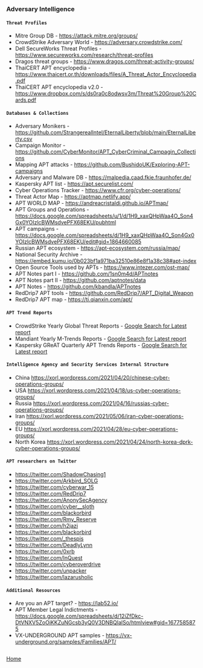 ### Adversary Intelligence

#### `Threat Profiles`

- Mitre Group DB - https://attack.mitre.org/groups/
- CrowdStrike Adversary World - https://adversary.crowdstrike.com/
- Dell SecureWorks Threat Profiles - https://www.secureworks.com/research/threat-profiles
- Dragos threat groups - https://www.dragos.com/threat-activity-groups/
- ThaiCERT APT encyclopedia - https://www.thaicert.or.th/downloads/files/A_Threat_Actor_Encyclopedia.pdf
- ThaiCERT APT encyclopedia v2.0 - https://www.dropbox.com/s/ds0ra0c8odwsv3m/Threat%20Group%20Cards.pdf

#### `Databases & Collections`

- Adversary Monikers - https://github.com/StrangerealIntel/EternalLiberty/blob/main/EternalLiberty.csv
- Campaign Monitor - https://github.com/CyberMonitor/APT_CyberCriminal_Campagin_Collections
- Mapping APT attacks - https://github.com/BushidoUK/Exploring-APT-campaigns
- Adversary and Malware DB - https://malpedia.caad.fkie.fraunhofer.de/
- Kaspersky APT list - https://apt.securelist.com/
- Cyber Operations Tracker - https://www.cfr.org/cyber-operations/
- Threat Actor Map - https://aptmap.netlify.app/
- APT WORLD MAP - https://andreacristaldi.github.io/APTmap/
- APT Groups and Operations - https://docs.google.com/spreadsheets/u/1/d/1H9_xaxQHpWaa4O_Son4Gx0YOIzlcBWMsdvePFX68EKU/pubhtml
- APT campaigns - https://docs.google.com/spreadsheets/d/1H9_xaxQHpWaa4O_Son4Gx0YOIzlcBWMsdvePFX68EKU/edit#gid=1864660085
- Russian APT ecosystem - https://apt-ecosystem.com/russia/map/
- National Security Archive - https://embed.kumu.io/0b023bf1a971ba32510e86e8f1a38c38#apt-index
- Open Source Tools used by APTs - https://www.intezer.com/ost-map/
- APT Notes part I - https://github.com/1sn0m4d/APTnotes
- APT Notes part II - https://github.com/aptnotes/data
- APT Notes - https://github.com/kbandla/APTnotes
- RedDrip7 APT tools - https://github.com/RedDrip7/APT_Digital_Weapon
- RedDrip7 APT map - https://ti.qianxin.com/apt/

#### `APT Trend Reports`

- CrowdStrike Yearly Global Threat Reports - [Google Search for Latest report](https://www.google.co.uk/search?q=%22CrowdStrike+Global+Threat+Report%22)
- Mandiant Yearly M-Trends Reports - [Google Search for Latest report](https://www.google.co.uk/search?q=%22Mandiant+M-Trends%22)
- Kaspersky GReAT Quarterly APT Trends Reports - [Google Search for Latest report](https://www.google.co.uk/search?q=%22Securelist+APT+trends+report%22)

#### `Intelligence Agency and Security Services Internal Structure`

- China https://xorl.wordpress.com/2021/04/20/chinese-cyber-operations-groups/
- USA https://xorl.wordpress.com/2021/04/18/us-cyber-operations-groups/
- Russia https://xorl.wordpress.com/2021/04/16/russias-cyber-operations-groups/
- Iran https://xorl.wordpress.com/2021/05/06/iran-cyber-operations-groups/
- EU https://xorl.wordpress.com/2021/04/28/eu-cyber-operations-groups/
- North Korea https://xorl.wordpress.com/2021/04/24/north-korea-dprk-cyber-operations-groups/

#### `APT researchers on Twitter`

- https://twitter.com/ShadowChasing1
- https://twitter.com/Arkbird_SOLG
- https://twitter.com/cyberwar_15
- https://twitter.com/RedDrip7
- https://twitter.com/AnonySecAgency
- https://twitter.com/cyber__sloth
- https://twitter.com/blackorbird
- https://twitter.com/Rmy_Reserve
- https://twitter.com/h2jazi
- https://twitter.com/blackorbird
- https://twitter.com/_thespis
- https://twitter.com/DeadlyLynn
- https://twitter.com/0xrb
- https://twitter.com/InQuest
- https://twitter.com/cyberoverdrive
- https://twitter.com/unpacker
- https://twitter.com/lazarusholic

#### `Additional Resources`

- Are you an APT target? - https://lab52.io/
- APT Member Legal Indictments - https://docs.google.com/spreadsheets/d/12iZfDkc-DtVNXV5ZoOiKKZuNGcsb3yQ0V3DNBQIalSo/htmlview#gid=1677585875
- VX-UNDERGROUND APT samples - https://vx-underground.org/samples/Families/APT/

```

```
[Home](https://github.com/BushidoUK/Open-source-tools-for-CTI/blob/master/README.md)
